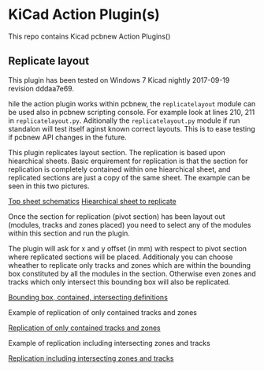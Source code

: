 KiCad Action Plugin(s)
=====

This repo contains Kicad pcbnew Action Plugins()

Replicate layout
-----------
This plugin has been tested on Windows 7 Kicad nightly 2017-09-19 revision dddaa7e69. 

hile the action plugin works within pcbnew, the `replicatelayout` module can be used also in pcbnew scripting console. For example look at lines 210, 211 in `replicatelayout.py`. Aditionally the `replicatelayout.py` module if run standalon will test itself aginst known correct layouts. This is to ease testing if pcbnew API changes in the future.

This plugin replicates layout section. The replication is based upon hiearchical sheets.
Basic erquirement for replication is that the section for replication is completely contained within one hiearchical sheet, and replicated sections are just a copy of the same sheet. The example can be seen in this two pictures.

[Top sheet schematics](https://raw.githubusercontent.com/MitjaNemec/Kicad_action_plugins/master/screenshots/Replicate_layout_0.png)
[Hiearchical sheet to replicate](https://raw.githubusercontent.com/MitjaNemec/Kicad_action_plugins/master/screenshots/Replicate_layout_1.png)

Once the section for replication (pivot section) has been layout out (modules, tracks and zones placed) you need to select any of the modules within this section and run the plugin.

The plugin will ask for x and y offset (in mm) with respect to pivot section where replicated sections will be placed. Additionaly you can choose wheather to replicate only tracks and zones which are within the bounding box constituted by all the modules in the section. Otherwise even zones and tracks which only intersect this bounding box will also be replicated.

[Bounding box, contained, intersecting definitions](https://raw.githubusercontent.com/MitjaNemec/Kicad_action_plugins/master/screenshots/Replicate_layout_2.png)

Example of replication of only contained tracks and zones

[Replication of only contained tracks and zones](https://raw.githubusercontent.com/MitjaNemec/Kicad_action_plugins/master/screenshots/Contained.gif)

Example of replication including intersecting zones and tracks

[Replication including intersecting zones and tracks](https://raw.githubusercontent.com/MitjaNemec/Kicad_action_plugins/master/screenshots/Intersecting.gif)